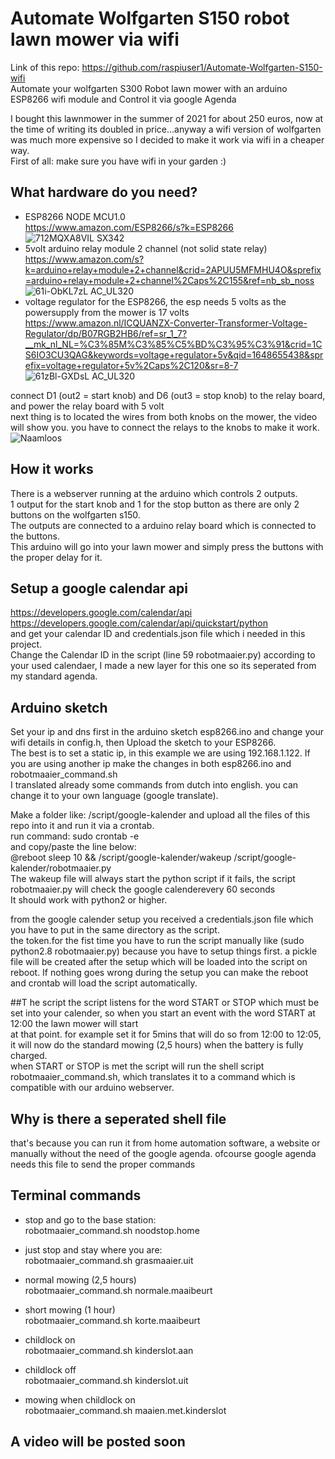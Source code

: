 # Automate Wolfgarten S150 robot lawn mower via wifi<br />
Link of this repo: https://github.com/raspiuser1/Automate-Wolfgarten-S150-wifi<br />
Automate your wolfgarten S300 Robot lawn mower with an arduino ESP8266 wifi module and Control it via google Agenda<br />

I bought this lawnmower in the summer of 2021 for about 250 euros, now at the time of writing its doubled in price...anyway a wifi version of wolfgarten was much more expensive so I decided to make it work via wifi in a cheaper way. <br />
First of all: make sure you have wifi in your garden :) <br />



## What hardware do you need?
- ESP8266 NODE MCU1.0<br />
https://www.amazon.com/ESP8266/s?k=ESP8266  <br />
![712MQXA8VIL _SX342_](https://user-images.githubusercontent.com/13587295/160877014-35db18d0-61b8-49da-9d44-85f6df236572.jpg)
- 5volt arduino relay module 2 channel (not solid state relay) <br />
https://www.amazon.com/s?k=arduino+relay+module+2+channel&crid=2APUU5MFMHU4O&sprefix=arduino+relay+module+2+channel%2Caps%2C155&ref=nb_sb_noss<br />
![61i-ObKL7zL _AC_UL320_](https://user-images.githubusercontent.com/13587295/160877249-fd9c57d9-ef69-4aee-8af6-d39e016ae3fe.jpg)
- voltage regulator for the ESP8266, the esp needs 5 volts as the powersupply from the mower is 17 volts <br />
https://www.amazon.nl/ICQUANZX-Converter-Transformer-Voltage-Regulator/dp/B07RGB2HB6/ref=sr_1_7?__mk_nl_NL=%C3%85M%C3%85%C5%BD%C3%95%C3%91&crid=1CS6IO3CU3QAG&keywords=voltage+regulator+5v&qid=1648655438&sprefix=voltage+regulator+5v%2Caps%2C120&sr=8-7<br />
![61zBl-GXDsL _AC_UL320_](https://user-images.githubusercontent.com/13587295/160877416-652582a5-3317-438e-be20-0a7e83f5eda9.jpg)

connect D1 (out2 = start knob) and D6 (out3 = stop knob) to the relay board, and power the relay board with 5 volt<br />
next thing is to located the wires from both knobs on the mower, the video will show you. you have to connect the relays to the knobs to make it work.
![Naamloos](https://user-images.githubusercontent.com/13587295/160879294-f8053fe0-4646-43f2-a8c9-c323fcd1f655.png)
## How it works
There is a webserver running at the arduino which controls 2 outputs.<br />
1 output for the start knob and 1 for the stop button as there are only 2 buttons on the wolfgarten s150.<br />
The outputs are connected to a arduino relay board which is connected to the buttons.<br />
This arduino will go into your lawn mower and simply press the buttons with the proper delay for it.<br />

## Setup a google calendar api
https://developers.google.com/calendar/api<br />
https://developers.google.com/calendar/api/quickstart/python<br />
and get your calendar ID and credentials.json file which i needed in this project.<br />
Change the Calendar ID in the script (line 59 robotmaaier.py) according to your used calendaer, I made a new layer for this one so its seperated from my standard agenda.<br />

## Arduino sketch
Set your ip and dns first in the arduino sketch esp8266.ino and change your wifi details in config.h, then Upload the sketch to your ESP8266.<br />
The best is to set a static ip, in this example we are using 192.168.1.122. If you are using another ip make the changes in both esp8266.ino and robotmaaier_command.sh<br />
I translated already some commands from dutch into english. you can change it to your own language (google translate).<br />


Make a folder like: /script/google-kalender and upload all the files of this repo into it and run it via a crontab. <br />
run command: sudo crontab -e<br />
and copy/paste the line below:<br />
@reboot sleep 10 && /script/google-kalender/wakeup /script/google-kalender/robotmaaier.py<br />
The wakeup file will always start the python script if it fails, the script robotmaaier.py will check the google calenderevery 60 seconds<br />
It should work with python2 or higher.<br />

from the google calender setup you received a credentials.json file which you have to put in the same directory as the script.<br />
the token.for the fist time you have to run the script manually like (sudo python2.8 robotmaaier.py) because you have to setup things first. a pickle file will be created after the setup which will be loaded into the script on reboot. If nothing goes wrong during the setup you can make the reboot and crontab will load the script automatically.<br />


##T he script
the script listens for the word START or STOP which must be set into your calender, so when you start an event with the word START at 12:00 the lawn mower will start<br /> at that point. for example set it for 5mins that will do so from 12:00 to 12:05, it will now do the standard mowing (2,5 hours) when the battery is fully charged.<br />
when START or STOP is met the script will run the shell script robotmaaier_command.sh, which translates it to a command which is compatible with our arduino webserver.<br />

## Why is there a seperated shell file
that's because you can run it from home automation software, a website or manually without the need of the google agenda. ofcourse google agenda needs this file to send the proper commands<br />

## Terminal commands
- stop and go to the base station:<br />
robotmaaier_command.sh noodstop.home<br />

- just stop and stay where you are:<br />
robotmaaier_command.sh grasmaaier.uit<br />

- normal mowing (2,5 hours)<br />
robotmaaier_command.sh normale.maaibeurt<br />

- short mowing (1 hour)<br />
robotmaaier_command.sh korte.maaibeurt<br />

- childlock on<br />
robotmaaier_command.sh kinderslot.aan<br />

- childlock off<br />
robotmaaier_command.sh kinderslot.uit<br />

- mowing when childlock on<br />
robotmaaier_command.sh maaien.met.kinderslot<br />



## A video will be posted soon
